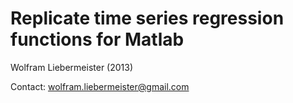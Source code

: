 Replicate time series regression functions for Matlab
=====================================================

Wolfram Liebermeister (2013)

Contact: <wolfram.liebermeister@gmail.com>

